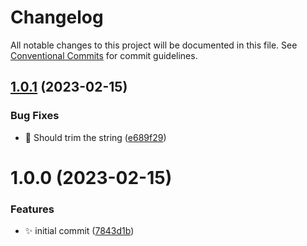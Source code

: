 # Changelog

All notable changes to this project will be documented in this file. See
[Conventional Commits](https://conventionalcommits.org) for commit guidelines.

## [1.0.1](https://github.com/zelkhor/figma-gradient-to-tailwind-class/compare/v1.0.0...v1.0.1) (2023-02-15)


### Bug Fixes

* 🐛 Should trim the string ([e689f29](https://github.com/zelkhor/figma-gradient-to-tailwind-class/commit/e689f29f9f32b255149e50ef9a33c9ba59cb6e9e))

# 1.0.0 (2023-02-15)


### Features

* ✨ initial commit ([7843d1b](https://github.com/zelkhor/figma-gradient-to-tailwind-class/commit/7843d1b2e5514f7be8f879693e6c3cea1633f7b2))
